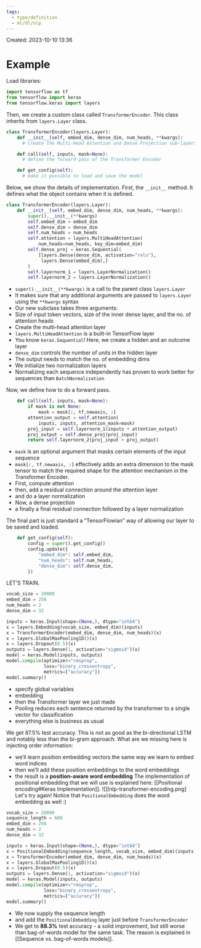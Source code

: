 ```yaml
---
tags:
  - type/definition
  - ml/dl/nlp
---
```

Created: 2023-10-10 13:36
# Example

Load libraries:
```python
import tensorflow as tf
from tensorflow import keras
from tensorflow.keras import layers
```
Then, we create a custom class called `TransformerEncoder`. This class inherits from `layers.Layer` class.
```python
class TransformerEncoder(layers.Layer):
    def __init__(self, embed_dim, dense_dim, num_heads, **kwargs):
      # create the Multi-Head Attention and Dense Projection sub-layers

    def call(self, inputs, mask=None):
      # define the forward pass of the Transformer Encoder

    def get_config(self):
      # make it possible to load and save the model
```

Below, we show the details of implementation.
First, the `__init__` method. It defines what the object contains when it is defined. 
```python
class TransformerEncoder(layers.Layer):
    def __init__(self, embed_dim, dense_dim, num_heads, **kwargs):
        super().__init__(**kwargs)
        self.embed_dim = embed_dim
        self.dense_dim = dense_dim
        self.num_heads = num_heads
        self.attention = layers.MultiHeadAttention(
            num_heads=num_heads, key_dim=embed_dim)
        self.dense_proj = keras.Sequential(
            [layers.Dense(dense_dim, activation="relu"),
             layers.Dense(embed_dim),]
        )
        self.layernorm_1 = layers.LayerNormalization()
        self.layernorm_2 = layers.LayerNormalization()
```
- `super().__init__(**kwargs)` is a call to the parent class `layers.Layer`
- It makes sure that any additional arguments are passed to `layers.Layer` using the `**kwargs` syntax
- Our new subclass takes three arguments:
- Size of input token vectors, size of the inner dense layer, and the no. of attention heads
- Create the multi-head attention layer
- `layers.MultiHeadAttention` is a built-in TensorFlow layer
- You know `keras.Sequential`! Here, we create a hidden and an outcome layer
- `dense_dim` controls the number of units in the hidden layer
- The output needs to match the no. of embedding dims
- We initialize two normalization layers
- Normalizing each sequence independently has proven to work better for sequences than `BatchNormalization`

Now, we define how to do a forward pass.
```python
    def call(self, inputs, mask=None):
        if mask is not None:
            mask = mask[:, tf.newaxis, :]
        attention_output = self.attention(
            inputs, inputs, attention_mask=mask)
        proj_input = self.layernorm_1(inputs + attention_output)
        proj_output = self.dense_proj(proj_input)
        return self.layernorm_2(proj_input + proj_output)
```
- `mask` is an optional argument that masks certain elements of the input sequence
- `mask[:, tf.newaxis, :]` effectively adds an extra dimension to the mask tensor to match the required shape for the attention mechanism in the Transformer Encoder.
- First, compute attention
- then, add a residual connection around the attention layer
- and do a layer normalization
- Now, a dense projection
- a finally a final residual connection followed by a layer normalization

The final part is just standard a “TensorFlowian” way of allowing our layer to be saved and loaded.
```python
    def get_config(self):
        config = super().get_config()
        config.update({
            "embed_dim": self.embed_dim,
            "num_heads": self.num_heads,
            "dense_dim": self.dense_dim,
        })
```

LET'S TRAIN.
```python
vocab_size = 20000
embed_dim = 256
num_heads = 2
dense_dim = 32

inputs = keras.Input(shape=(None,), dtype="int64")
x = layers.Embedding(vocab_size, embed_dim)(inputs)
x = TransformerEncoder(embed_dim, dense_dim, num_heads)(x)
x = layers.GlobalMaxPooling1D()(x)
x = layers.Dropout(0.5)(x)
outputs = layers.Dense(1, activation="sigmoid")(x)
model = keras.Model(inputs, outputs)
model.compile(optimizer="rmsprop",
              loss="binary_crossentropy",
              metrics=["accuracy"])
model.summary()
```
- specify global variables
- embedding
- then the Transformer layer we just made
- Pooling reduces each sentence returned by the transformer to a single vector for classification
- everything else is business as usual

We get 87.5% test accuracy. This is not as good as the bi-directional LSTM and notably less than the bi-gram approach. What are we missing here is injecting order information:
- we’ll learn position embedding vectors the same way we learn to embed word indices
- then we’ll add these position embeddings to the word embeddings
- the result is a **position-aware word embedding**
The implementation of positional embedding that we will use is explained here: [[Positional encoding#Keras Implementation]].
![][nlp-transformer-encoding.png]
Let's try again! Notice that `PositionalEmbedding` does the word embedding as well :)
```python
vocab_size = 20000
sequence_length = 600
embed_dim = 256
num_heads = 2
dense_dim = 32

inputs = keras.Input(shape=(None,), dtype="int64")
x = PositionalEmbedding(sequence_length, vocab_size, embed_dim)(inputs)
x = TransformerEncoder(embed_dim, dense_dim, num_heads)(x)
x = layers.GlobalMaxPooling1D()(x)
x = layers.Dropout(0.5)(x)
outputs = layers.Dense(1, activation="sigmoid")(x)
model = keras.Model(inputs, outputs)
model.compile(optimizer="rmsprop",
              loss="binary_crossentropy",
              metrics=["accuracy"])
model.summary()
```
- We now supply the sequence length
- and add the `PositionalEmbedding` layer just before `TransformerEncoder`
- We get to **88.3%** test accuracy - a solid improvement, but still worse than bag-of-words model for the same task. The reason is explained in [[Sequence vs. bag-of-words models]].